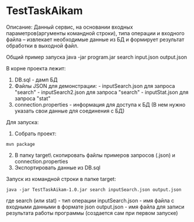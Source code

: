 # TestTaskAikam

Описание:
Данный сервис, на основании входных параметров(аргументы командной строки), типа операции и входного файла – 
извлекает необходимые данные из БД и формирует результат обработки в выходной файл.

Общий пример запуска  java -jar program.jar search input.json output.json 


В корне проекта лежит:
1. DB.sql - дамп БД
2. Файлы JSON для демонстрации: - inputSearch.json для запроса "search"
								- inputSearch2.json для запроса "search"
								- inputStat.json для запроса "stat"
3. connection.properties - информация для доступа к БД (В нем нужно указать свои данные для соединения с БД)

Для запуска:
1. Собрать проект:
~~~
mvn package
~~~
2. В папку target\ скопировать файлы примеров запросов (.json) и connection.properties
3. Экспортировать данные из DB.sql

Запуск из командной строки в папке target\:
~~~
java -jar TestTaskAikam-1.0.jar search inputSearch.json output.json
~~~
где search (или stat) - тип операции 
inputSearch.json - имя файла с входными данными в формате json
output.json - имя файла для записи результата работы программы (создается сам при первом запуске)
